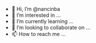 - 👋 Hi, I’m @nancinba
- 👀 I’m interested in ...
- 🌱 I’m currently learning ...
- 💞️ I’m looking to collaborate on ...
- 📫 How to reach me ...

<!---
nancinba/nancinba is a ✨ special ✨ repository because its `README.md` (this file) appears on your GitHub profile.
You can click the Preview link to take a look at your changes.
--->
